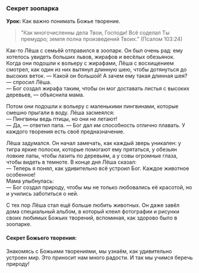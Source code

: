 ### Секрет зоопарка  

**Урок:** Как важно понимать Божье творение.

> "Как многочисленны дела Твои, Господи! Всё соделал Ты премудро; земля полна произведений Твоих." (Псалом 103:24)

Как-то Лёша с семьёй отправился в зоопарк. Он был очень рад: ему хотелось увидеть больших львов, жирафов и весёлых обезьянок.  
Когда они подошли к вольеру с жирафами, Лёша с восхищением смотрел, как один из них вытянул длинную шею, чтобы дотянуться до высоких веток.
— Какой он большой! А зачем ему такая длинная шея? — спросил Лёша.  
— Бог создал жирафа таким, чтобы он мог доставать листья с высоких деревьев, — объяснила мама.  

Потом они подошли к вольеру с маленькими пингвинами, которые смешно прыгали в воду. Лёша засмеялся:  
— Пингвины ведь птицы, но они не летают!  
— Да, — ответил папа. — Бог дал им способность отлично плавать. У каждого творения есть своё предназначение.  

Лёша задумался. Он начал замечать, как каждый зверь уникален: у тигра яркие полоски, которые помогают ему прятаться, у обезьян ловкие лапы, чтобы лазить по деревьям, а у совы огромные глаза, чтобы видеть в темноте.
В конце дня Лёша сказал:  
— Теперь я понял, как удивительно всё устроил Бог. Каждое животное особенное!  
Мама улыбнулась:  
— Бог создал природу, чтобы мы не только любовались её красотой, но и учились заботиться о ней.  

С тех пор Лёша стал ещё больше любить животных. Он даже завёл дома специальный альбом, в который клеил фотографии и рисунки своих любимых Божьих творений, вспоминая, как здорово было в зоопарке.  

#### Секрет Божьего творения:  
Знакомясь с Божьими творениями, мы узнаём, как удивительно устроен мир. Это приносит нам много радости. И так мы учимся беречь природу!
